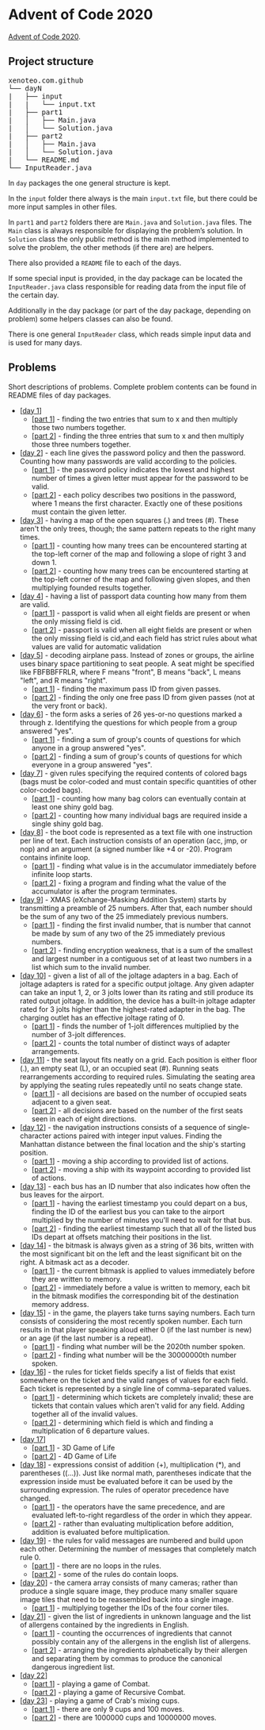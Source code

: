 # Advent of Code 2020
[Advent of Code 2020](https://adventofcode.com/2020).

## Project structure
<pre>
xenoteo.com.github
└── dayN
|   ├── input
|   |   └── input.txt
|   ├── part1
|   │   ├── Main.java
|   │   └── Solution.java
|   ├── part2
|   │   ├── Main.java
|   │   └── Solution.java
|   └── README.md
└── InputReader.java
</pre>
In `day` packages the one general structure is kept.  
  
In the `input` folder there always is the main `input.txt` file, but there could be more input samples in other files.  
  
In `part1` and `part2` folders there are `Main.java` and `Solution.java` files. The `Main` class is always responsible for displaying the problem’s solution. In `Solution` class the only public method is the main method implemented to solve the problem, the other methods (if there are) are helpers.  
  
There also provided a `README` file to each of the days.  
  
If some special input is provided, in the day package can be located the `InputReader.java` class responsible for reading data from the input file of the certain day.
  
Additionally in the day package (or part of the day package, depending on problem) some helpers classes can also be found.  
  
There is one general `InputReader` class, which reads simple input data and is used for many days.  

## Problems
Short descriptions of problems. Complete problem contents can be found in README files of day packages.
- \[[day 1](https://github.com/xenoteo/Advent-2020/tree/master/src/xenoteo/com/github/day1)\]
  - \[[part 1](https://github.com/xenoteo/Advent-2020/blob/master/src/xenoteo/com/github/day1/part1/Solution.java)\] - finding the two entries that sum to x and then multiply those two numbers together.
  - \[[part 2](https://github.com/xenoteo/Advent-2020/blob/master/src/xenoteo/com/github/day1/part2/Solution.java)\] - finding the three entries that sum to x and then multiply those three numbers together.
- \[[day 2](https://github.com/xenoteo/Advent-2020/tree/master/src/xenoteo/com/github/day2)\] - each line gives the password policy and then the password. Counting how many passwords are valid according to the policies.
  - \[[part 1](https://github.com/xenoteo/Advent-2020/blob/master/src/xenoteo/com/github/day2/part1/Solution.java)\] - the password policy indicates the lowest and highest number of times a given letter must appear for the password to be valid.
  - \[[part 2](https://github.com/xenoteo/Advent-2020/blob/master/src/xenoteo/com/github/day2/part2/Solution.java)\] - each policy describes two positions in the password, where 1 means the first character. Exactly one of these positions must contain the given letter.
- \[[day 3](https://github.com/xenoteo/Advent-2020/tree/master/src/xenoteo/com/github/day3)\] - having a map of the open squares (.) and trees (#). These aren't the only trees, though; the same pattern repeats to the right many times.
  - \[[part 1](https://github.com/xenoteo/Advent-2020/blob/master/src/xenoteo/com/github/day3/part1/Solution.java)\] - counting how many trees can be encountered starting at the top-left corner of the map and following a slope of right 3 and down 1.
  - \[[part 2](https://github.com/xenoteo/Advent-2020/blob/master/src/xenoteo/com/github/day3/part2/Solution.java)\] - counting how many trees can be encountered starting at the top-left corner of the map and following given slopes, and then multiplying founded results together.
- \[[day 4](https://github.com/xenoteo/Advent-2020/tree/master/src/xenoteo/com/github/day4)\] - having a list of passport data counting how many from them are valid.
  - \[[part 1](https://github.com/xenoteo/Advent-2020/blob/master/src/xenoteo/com/github/day4/part1/Solution.java)\] - passport is valid when all eight fields are present or when the only missing field is cid.
  - \[[part 2](https://github.com/xenoteo/Advent-2020/blob/master/src/xenoteo/com/github/day4/part2/Solution.java)\] - passport is valid when all eight fields are present or when the only missing field is cid,and each field has strict rules about what values are valid for automatic validation
- \[[day 5](https://github.com/xenoteo/Advent-2020/tree/master/src/xenoteo/com/github/day5)\] - decoding airplane pass. Instead of zones or groups, the airline uses binary space partitioning to seat people. A seat might be specified like FBFBBFFRLR, where F means "front", B means "back", L means "left", and R means "right".
  - \[[part 1](https://github.com/xenoteo/Advent-2020/blob/master/src/xenoteo/com/github/day5/part1/Solution.java)\] - finding the maximum pass ID from given passes.
  - \[[part 2](https://github.com/xenoteo/Advent-2020/blob/master/src/xenoteo/com/github/day5/part2/Solution.java)\] - finding the only one free pass ID from given passes (not at the very front or back).
- \[[day 6](https://github.com/xenoteo/Advent-2020/tree/master/src/xenoteo/com/github/day6)\] - the form asks a series of 26 yes-or-no questions marked a through z. Identifying the questions for which people from a group answered "yes".
  - \[[part 1](https://github.com/xenoteo/Advent-2020/blob/master/src/xenoteo/com/github/day6/part1/Solution.java)\] - finding a sum of group's counts of questions for which anyone in a group answered "yes".
  - \[[part 2](https://github.com/xenoteo/Advent-2020/blob/master/src/xenoteo/com/github/day6/part2/Solution.java)\] - finding a sum of group's counts of questions for which everyone in a group answered "yes".
- \[[day 7](https://github.com/xenoteo/Advent-2020/tree/master/src/xenoteo/com/github/day7)\] - given rules specifying the required contents of colored bags (bags must be color-coded and must contain specific quantities of other color-coded bags).
  - \[[part 1](https://github.com/xenoteo/Advent-2020/blob/master/src/xenoteo/com/github/day7/part1/Solution.java)\] - counting how many bag colors can eventually contain at least one shiny gold bag.
  - \[[part 2](https://github.com/xenoteo/Advent-2020/blob/master/src/xenoteo/com/github/day7/part2/Solution.java)\] - counting how many individual bags are required inside a single shiny gold bag.
- \[[day 8](https://github.com/xenoteo/Advent-2020/tree/master/src/xenoteo/com/github/day8)\] - the boot code is represented as a text file with one instruction per line of text. Each instruction consists of an operation (acc, jmp, or nop) and an argument (a signed number like +4 or -20). Program contains infinite loop.
  - \[[part 1](https://github.com/xenoteo/Advent-2020/blob/master/src/xenoteo/com/github/day8/part1/Solution.java)\] - finding what value is in the accumulator immediately before infinite loop starts.
  - \[[part 2](https://github.com/xenoteo/Advent-2020/blob/master/src/xenoteo/com/github/day8/part2/Solution.java)\] - fixing a program and finding what the value of the accumulator is after the program terminates.
- \[[day 9](https://github.com/xenoteo/Advent-2020/tree/master/src/xenoteo/com/github/day9)\] - XMAS (eXchange-Masking Addition System) starts by transmitting a preamble of 25 numbers. After that, each number should be the sum of any two of the 25 immediately previous numbers.
  - \[[part 1](https://github.com/xenoteo/Advent-2020/blob/master/src/xenoteo/com/github/day9/part1/Solution.java)\] - finding the first invalid number, that is number that cannot be made by sum of any two of the 25 immediately previous numbers.
  - \[[part 2](https://github.com/xenoteo/Advent-2020/blob/master/src/xenoteo/com/github/day9/part2/Solution.java)\] - finding encryption weakness, that is a sum of the smallest and largest number in a contiguous set of at least two numbers in a list which sum to the invalid number.
- \[[day 10](https://github.com/xenoteo/Advent-2020/tree/master/src/xenoteo/com/github/day10)\] - given a list of all of the joltage adapters in a bag. Each of joltage adapters is rated for a specific output joltage. Any given adapter can take an input 1, 2, or 3 jolts lower than its rating and still produce its rated output joltage. In addition, the device has a built-in joltage adapter rated for 3 jolts higher than the highest-rated adapter in the bag. The charging outlet has an effective joltage rating of 0.
  - \[[part 1](https://github.com/xenoteo/Advent-2020/blob/master/src/xenoteo/com/github/day10/part1/Solution.java)\] - finds the number of 1-jolt differences multiplied by the number of 3-jolt differences.
  - \[[part 2](https://github.com/xenoteo/Advent-2020/blob/master/src/xenoteo/com/github/day10/part2/Solution.java)\] - counts the total number of distinct ways of adapter arrangements.
- \[[day 11](https://github.com/xenoteo/Advent-2020/tree/master/src/xenoteo/com/github/day11)\] - the seat layout fits neatly on a grid. Each position is either floor (.), an empty seat (L), or an occupied seat (#). Running seats rearrangements according to required rules. Simulating the seating area by applying the seating rules repeatedly until no seats change state.
  - \[[part 1](https://github.com/xenoteo/Advent-2020/blob/master/src/xenoteo/com/github/day11/part1/Solution.java)\] - all decisions are based on the number of occupied seats adjacent to a given seat.
  - \[[part 2](https://github.com/xenoteo/Advent-2020/blob/master/src/xenoteo/com/github/day11/part2/Solution.java)\] - all decisions are based on the number of the first seats seen in each of eight directions.
- \[[day 12](https://github.com/xenoteo/Advent-2020/tree/master/src/xenoteo/com/github/day12)\] - the navigation instructions consists of a sequence of single-character actions paired with integer input values. Finding the Manhattan distance between the final location and the ship's starting position.
  - \[[part 1](https://github.com/xenoteo/Advent-2020/blob/master/src/xenoteo/com/github/day12/part1/Solution.java)\] - moving a ship according to provided list of actions.
  - \[[part 2](https://github.com/xenoteo/Advent-2020/blob/master/src/xenoteo/com/github/day12/part2/Solution.java)\] - moving a ship with its waypoint according to provided list of actions.
- \[[day 13](https://github.com/xenoteo/Advent-2020/tree/master/src/xenoteo/com/github/day13)\] - each bus has an ID number that also indicates how often the bus leaves for the airport.
  - \[[part 1](https://github.com/xenoteo/Advent-2020/blob/master/src/xenoteo/com/github/day13/part1/Solution.java)\] - having the earliest timestamp you could depart on a bus, finding the ID of the earliest bus you can take to the airport multiplied by the number of minutes you'll need to wait for that bus.
  - \[[part 2](https://github.com/xenoteo/Advent-2020/blob/master/src/xenoteo/com/github/day13/part2/Solution.java)\] - finding the earliest timestamp such that all of the listed bus IDs depart at offsets matching their positions in the list.
- \[[day 14](https://github.com/xenoteo/Advent-2020/tree/master/src/xenoteo/com/github/day14)\] - the bitmask is always given as a string of 36 bits, written with the most significant bit on the left and the least significant bit on the right. A bitmask act as a decoder.
  - \[[part 1](https://github.com/xenoteo/Advent-2020/blob/master/src/xenoteo/com/github/day14/part1/Solution.java)\] - the current bitmask is applied to values immediately before they are written to memory.
  - \[[part 2](https://github.com/xenoteo/Advent-2020/blob/master/src/xenoteo/com/github/day14/part2/Solution.java)\] - immediately before a value is written to memory, each bit in the bitmask modifies the corresponding bit of the destination memory address.
- \[[day 15](https://github.com/xenoteo/Advent-2020/tree/master/src/xenoteo/com/github/day15)\] - in the game, the players take turns saying numbers. Each turn consists of considering the most recently spoken number. Each turn results in that player speaking aloud either 0 (if the last number is new) or an age (if the last number is a repeat).
  - \[[part 1](https://github.com/xenoteo/Advent-2020/blob/master/src/xenoteo/com/github/day15/part1/Solution.java)\] - finding what number will be the 2020th number spoken.
  - \[[part 2](https://github.com/xenoteo/Advent-2020/blob/master/src/xenoteo/com/github/day15/part2/Solution.java)\] - finding what number will be the 30000000th number spoken.
- \[[day 16](https://github.com/xenoteo/Advent-2020/tree/master/src/xenoteo/com/github/day16)\] - the rules for ticket fields specify a list of fields that exist somewhere on the ticket and the valid ranges of values for each field. Each ticket is represented by a single line of comma-separated values.
  - \[[part 1](https://github.com/xenoteo/Advent-2020/blob/master/src/xenoteo/com/github/day16/part1/Solution.java)\] - determining which tickets are completely invalid; these are tickets that contain values which aren't valid for any field. Adding together all of the invalid values.
  - \[[part 2](https://github.com/xenoteo/Advent-2020/blob/master/src/xenoteo/com/github/day16/part2/Solution.java)\] - determining which field is which and finding a multiplication of 6 departure values.
- \[[day 17](https://github.com/xenoteo/Advent-2020/tree/master/src/xenoteo/com/github/day17)\]
  - \[[part 1](https://github.com/xenoteo/Advent-2020/blob/master/src/xenoteo/com/github/day17/part1/Solution.java)\] - 3D Game of Life
  - \[[part 2](https://github.com/xenoteo/Advent-2020/blob/master/src/xenoteo/com/github/day17/part2/Solution.java)\] - 4D Game of Life
- \[[day 18](https://github.com/xenoteo/Advent-2020/tree/master/src/xenoteo/com/github/day18)\] - expressions consist of addition (+), multiplication (\*), and parentheses ((...)). Just like normal math, parentheses indicate that the expression inside must be evaluated before it can be used by the surrounding expression. The rules of operator precedence have changed.
  - \[[part 1](https://github.com/xenoteo/Advent-2020/blob/master/src/xenoteo/com/github/day18/part1/Solution.java)\] - the operators have the same precedence, and are evaluated left-to-right regardless of the order in which they appear.
  - \[[part 2](https://github.com/xenoteo/Advent-2020/blob/master/src/xenoteo/com/github/day18/part2/Solution.java)\] - rather than evaluating multiplication before addition, addition is evaluated before multiplication.
- \[[day 19](https://github.com/xenoteo/Advent-2020/tree/master/src/xenoteo/com/github/day19)\] - the rules for valid messages are numbered and build upon each other. Determining the number of messages that completely match rule 0.
  - \[[part 1](https://github.com/xenoteo/Advent-2020/blob/master/src/xenoteo/com/github/day19/part1/Solution.java)\] - there are no loops in the rules.
  - \[[part 2](https://github.com/xenoteo/Advent-2020/blob/master/src/xenoteo/com/github/day19/part2/Solution.java)\] - some of the rules do contain loops.
- \[[day 20](https://github.com/xenoteo/Advent-2020/tree/master/src/xenoteo/com/github/day20)\] - the camera array consists of many cameras; rather than produce a single square image, they produce many smaller square image tiles that need to be reassembled back into a single image.
  - \[[part 1](https://github.com/xenoteo/Advent-2020/blob/master/src/xenoteo/com/github/day20/part1/Solution.java)\] - multiplying together the IDs of the four corner tiles.
- \[[day 21](https://github.com/xenoteo/Advent-2020/tree/master/src/xenoteo/com/github/day21)\] - given the list of ingredients in unknown language and the list of allergens contained by the ingredients in English.
  - \[[part 1](https://github.com/xenoteo/Advent-2020/blob/master/src/xenoteo/com/github/day21/part1/Solution.java)\] - counting the occurrences of ingredients that cannot possibly contain any of the allergens in the english list of allergens.
  - \[[part 2](https://github.com/xenoteo/Advent-2020/blob/master/src/xenoteo/com/github/day21/part2/Solution.java)\] - arranging the ingredients alphabetically by their allergen and separating them by commas to produce the canonical dangerous ingredient list.
- \[[day 22](https://github.com/xenoteo/Advent-2020/tree/master/src/xenoteo/com/github/day22)\]
  - \[[part 1](https://github.com/xenoteo/Advent-2020/blob/master/src/xenoteo/com/github/day22/part1/Solution.java)\] - playing a game of Combat.
  - \[[part 2](https://github.com/xenoteo/Advent-2020/blob/master/src/xenoteo/com/github/day22/part2/Solution.java)\] - playing a game of Recursive Combat.
- \[[day 23](https://github.com/xenoteo/Advent-2020/tree/master/src/xenoteo/com/github/day23)\] - playing a game of Crab's mixing cups.
  - \[[part 1](https://github.com/xenoteo/Advent-2020/blob/master/src/xenoteo/com/github/day23/part1/Solution.java)\] - there are only 9 cups and 100 moves.
  - \[[part 2](https://github.com/xenoteo/Advent-2020/blob/master/src/xenoteo/com/github/day23/part2/Solution.java)\] - there are 1000000 cups and 10000000 moves.
